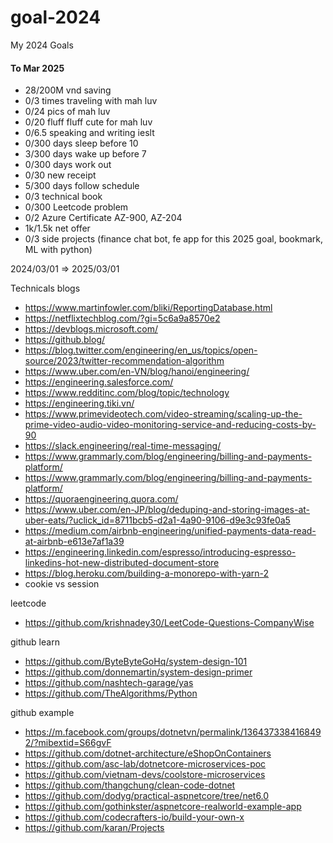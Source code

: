 # goal-2024
My 2024 Goals
#### To Mar 2025

- 28/200M vnd saving 
- 0/3 times traveling with mah luv
- 0/24 pics of mah luv
- 0/20 fluff fluff cute for mah luv
- 0/6.5 speaking and writing ieslt
- 0/300 days sleep before 10
- 3/300 days wake up before 7
- 0/300 days work out
- 0/30 new receipt
- 5/300 days follow schedule
- 0/3 technical book
- 0/300 Leetcode problem
- 0/2 Azure Certificate AZ-900, AZ-204
- 1k/1.5k net offer
- 0/3 side projects (finance chat bot, fe app for this 2025 goal, bookmark, ML with python)

2024/03/01 => 2025/03/01

Technicals blogs
- https://www.martinfowler.com/bliki/ReportingDatabase.html
- https://netflixtechblog.com/?gi=5c6a9a8570e2
- https://devblogs.microsoft.com/
- https://github.blog/
- https://blog.twitter.com/engineering/en_us/topics/open-source/2023/twitter-recommendation-algorithm
- https://www.uber.com/en-VN/blog/hanoi/engineering/
- https://engineering.salesforce.com/
- https://www.redditinc.com/blog/topic/technology
- https://engineering.tiki.vn/
- https://www.primevideotech.com/video-streaming/scaling-up-the-prime-video-audio-video-monitoring-service-and-reducing-costs-by-90
- https://slack.engineering/real-time-messaging/
- https://www.grammarly.com/blog/engineering/billing-and-payments-platform/
- https://www.grammarly.com/blog/engineering/billing-and-payments-platform/
- https://quoraengineering.quora.com/
- https://www.uber.com/en-JP/blog/deduping-and-storing-images-at-uber-eats/?uclick_id=8711bcb5-d2a1-4a90-9106-d9e3c93fe0a5
- https://medium.com/airbnb-engineering/unified-payments-data-read-at-airbnb-e613e7af1a39
- https://engineering.linkedin.com/espresso/introducing-espresso-linkedins-hot-new-distributed-document-store
- https://blog.heroku.com/building-a-monorepo-with-yarn-2
- cookie vs session

leetcode
- https://github.com/krishnadey30/LeetCode-Questions-CompanyWise

github learn
- https://github.com/ByteByteGoHq/system-design-101
- https://github.com/donnemartin/system-design-primer
- https://github.com/nashtech-garage/yas
- https://github.com/TheAlgorithms/Python

github example
- https://m.facebook.com/groups/dotnetvn/permalink/1364373384168492/?mibextid=S66gvF
- https://github.com/dotnet-architecture/eShopOnContainers
- https://github.com/asc-lab/dotnetcore-microservices-poc
- https://github.com/vietnam-devs/coolstore-microservices
- https://github.com/thangchung/clean-code-dotnet
- https://github.com/dodyg/practical-aspnetcore/tree/net6.0
- https://github.com/gothinkster/aspnetcore-realworld-example-app
- https://github.com/codecrafters-io/build-your-own-x
- https://github.com/karan/Projects
